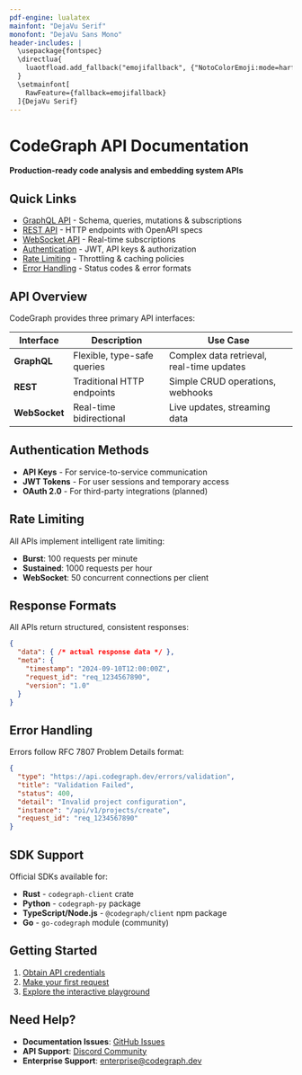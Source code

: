 ```yaml
---
pdf-engine: lualatex
mainfont: "DejaVu Serif"
monofont: "DejaVu Sans Mono"
header-includes: |
  \usepackage{fontspec}
  \directlua{
    luaotfload.add_fallback("emojifallback", {"NotoColorEmoji:mode=harf;"})
  }
  \setmainfont[
    RawFeature={fallback=emojifallback}
  ]{DejaVu Serif}
---
```


# CodeGraph API Documentation

**Production-ready code analysis and embedding system APIs**

## Quick Links

- [GraphQL API](./graphql.md) - Schema, queries, mutations & subscriptions
- [REST API](./rest.md) - HTTP endpoints with OpenAPI specs  
- [WebSocket API](./websocket.md) - Real-time subscriptions
- [Authentication](./authentication.md) - JWT, API keys & authorization
- [Rate Limiting](./rate-limiting.md) - Throttling & caching policies
- [Error Handling](./errors.md) - Status codes & error formats

## API Overview

CodeGraph provides three primary API interfaces:

| Interface | Description | Use Case |
|-----------|-------------|----------|
| **GraphQL** | Flexible, type-safe queries | Complex data retrieval, real-time updates |
| **REST** | Traditional HTTP endpoints | Simple CRUD operations, webhooks |
| **WebSocket** | Real-time bidirectional | Live updates, streaming data |

## Authentication Methods

- **API Keys** - For service-to-service communication
- **JWT Tokens** - For user sessions and temporary access
- **OAuth 2.0** - For third-party integrations (planned)

## Rate Limiting

All APIs implement intelligent rate limiting:
- **Burst**: 100 requests per minute
- **Sustained**: 1000 requests per hour  
- **WebSocket**: 50 concurrent connections per client

## Response Formats

All APIs return structured, consistent responses:

```json
{
  "data": { /* actual response data */ },
  "meta": {
    "timestamp": "2024-09-10T12:00:00Z",
    "request_id": "req_1234567890",
    "version": "1.0"
  }
}
```

## Error Handling

Errors follow RFC 7807 Problem Details format:

```json
{
  "type": "https://api.codegraph.dev/errors/validation",
  "title": "Validation Failed",
  "status": 400,
  "detail": "Invalid project configuration",
  "instance": "/api/v1/projects/create",
  "request_id": "req_1234567890"
}
```

## SDK Support

Official SDKs available for:
- **Rust** - `codegraph-client` crate
- **Python** - `codegraph-py` package
- **TypeScript/Node.js** - `@codegraph/client` npm package
- **Go** - `go-codegraph` module (community)

## Getting Started

1. [Obtain API credentials](./authentication.md#obtaining-credentials)
2. [Make your first request](./quickstart.md)
3. [Explore the interactive playground](https://api.codegraph.dev/playground)

## Need Help?

- **Documentation Issues**: [GitHub Issues](https://github.com/codegraph/embedding-system/issues)
- **API Support**: [Discord Community](https://discord.gg/codegraph)
- **Enterprise Support**: enterprise@codegraph.dev